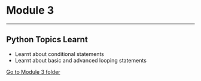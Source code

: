 # Module 3
---
## Python Topics Learnt
<!-- UL -->
* Learnt about conditional statements
* Learnt about basic and advanced looping statements

[Go to Module 3 folder](https://github.com/ankurk10/SIG-Python-Work/tree/main/Module3 "Go to Module 3")
